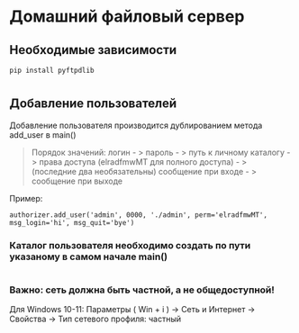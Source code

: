 # Домашний файловый сервер

## Необходимые зависимости

    pip install pyftpdlib

#

## Добавление пользователей

Добавление пользователя производится дублированием метода add_user в main()

>Порядок значений: логин - > пароль - > путь к личному каталогу - > 
права доступа (elradfmwMT для полного доступа) - > 
(последние два необязательны) сообщение при входе - > сообщение при выходе

Пример:

    authorizer.add_user('admin', 0000, './admin', perm='elradfmwMT', msg_login='hi', msg_quit='bye')

### Каталог пользователя необходимо создать по пути указаному в самом начале main()

#

### Важно: сеть должна быть частной, а не общедоступной!

Для Windows 10-11: Параметры ( Win + i ) -> Сеть и Интернет -> Свойства -> Тип сетевого профиля: частный
